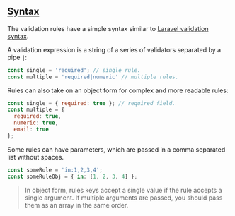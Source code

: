 ## [Syntax](#syntax)

The validation rules have a simple syntax similar to [Laravel validation syntax](https://laravel.com/docs/5.4/validation).

A validation expression is a string of a series of validators separated by a pipe `|`:

```js
const single = 'required'; // single rule.
const multiple = 'required|numeric' // multiple rules.
```

Rules can also take on an object form for complex and more readable rules:

```js
const single = { required: true }; // required field.
const multiple = {
  required: true,
  numeric: true,
  email: true
};
```

Some rules can have parameters, which are passed in a comma separated list without spaces.

```js
const someRule = 'in:1,2,3,4';
const someRuleObj = { in: [1, 2, 3, 4] };
```

> In object form, rules keys accept a single value if the rule accepts a single argument. If multiple arguments are passed, you should pass them as an array in the same order.